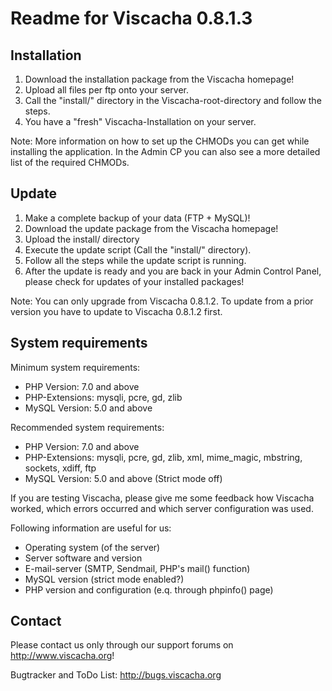 # Readme for Viscacha 0.8.1.3

## Installation

1. Download the installation package from the Viscacha homepage!
2. Upload all files per ftp onto your server.
3. Call the "install/" directory in the Viscacha-root-directory and
   follow the steps.
4. You have a "fresh" Viscacha-Installation on your server.

Note: More information on how to set up the CHMODs you can get while
      installing the application. In the Admin CP you can also see a
      more detailed list of the required CHMODs.

## Update

1. Make a complete backup of your data (FTP + MySQL)!
2. Download the update package from the Viscacha homepage!
3. Upload the install/ directory
4. Execute the update script (Call the "install/" directory).
5. Follow all the steps while the update script is running.
6. After the update is ready and you are back in your Admin Control
   Panel, please check for updates of your installed packages!

Note: You can only upgrade from Viscacha 0.8.1.2. To update from a
      prior version you have to update to Viscacha 0.8.1.2 first.

## System requirements

Minimum system requirements:
* PHP Version: 7.0 and above
* PHP-Extensions: mysqli, pcre, gd, zlib
* MySQL Version: 5.0 and above

Recommended system requirements:
* PHP Version: 7.0 and above
* PHP-Extensions: mysqli, pcre, gd, zlib, xml, mime_magic,
                   mbstring, sockets, xdiff, ftp
* MySQL Version: 5.0 and above (Strict mode off)

If you are testing Viscacha, please give me some feedback how Viscacha
worked, which errors occurred and which server configuration was used.

Following information are useful for us:
* Operating system (of the server)
* Server software and version
* E-mail-server (SMTP, Sendmail, PHP's mail() function)
* MySQL version (strict mode enabled?)
* PHP version and configuration (e.q. through phpinfo() page)


## Contact

Please contact us only through our support forums on
http://www.viscacha.org!

Bugtracker and ToDo List: http://bugs.viscacha.org